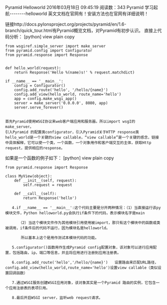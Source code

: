 Pyramid Helloworld
2016年03月18日 09:45:19
阅读数：343
Pyramid 学习起航--------helloworld
英文文档在官网有！安装方法也在官网有详细说明！

链接http://docs.pylonsproject.org/projects/pyramid/en/1.6-branch/quick_tour.html有Pyramid概览文档，对Pyramid有初步认识。
直接上代码分析：
[python] view plain copy

    from wsgiref.simple_server import make_server  
    from pyramid.config import Configurator  
    from pyramid.response import Response  
      
      
    def hello_world(request):  
        return Response('Hello %(name)s!' % request.matchdict)  
      
    if __name__ == '__main__':  
        config = Configurator()  
        config.add_route('hello', '/hello/{name}')  
        config.add_view(hello_world, route_name='hello')  
        app = config.make_wsgi_app()  
        server = make_server('0.0.0.0', 8080, app)  
        server.serve_forever()  
         

    首先Pyramid使用WSGI协议来web客户端应用和服务器。所以import wsgI的make_server。
    引入Pyramid 的配置类configurator，引入Pyramid关于HTTP response类
    hello_world是一个关键的view callable，“view callable”是一个关键的感念，链接中具体解释，它可以使一个类，一个函数，一个对象用作和客户端交互的主体，获取Http request，提供相应的response。

如果是一个函数的例子如下：
[python] view plain copy

    from pyramid.response import Response  
      
    class MyView(object):  
        def __init__(self, request):  
            self.request = request  
      
        def __call__(self):  
            return Response('hello')  

       4.if __name__ == '__main__':这个代码主要是分开两种情况：（1）当直接运行该py模块文件，Python helloworld.py会执行if条件下的代码，表示模块名字是main

          （2）当这个模块文件作为其他模块引用使用被import，那只有这个模块中的函数或类被调用，if条件后的代码不运行，因为模块名是helloworld。

           所以基本上这个是用作测试本模块代码的功能。

       5.configurator()函数用作生成Pyramid config配置对象，该对象可以进行应用配置，包括路由，ip，端口等信息，并且将应用进行注册到应用注册表。

       6.config.add_route('hello','/hello/{name}')   设置路由来匹配URL路径， config.add_view(hello_world,route_name='hello')设置view callable（类似设置回调函数）

       7.通过WSGI服务创建WSGI应用对象，该对象其实是一个Pyramid 路由的实例，它包含一个应用注册表的表项引用。

       8.最后开启WSGI server，监听web request请求。

 
